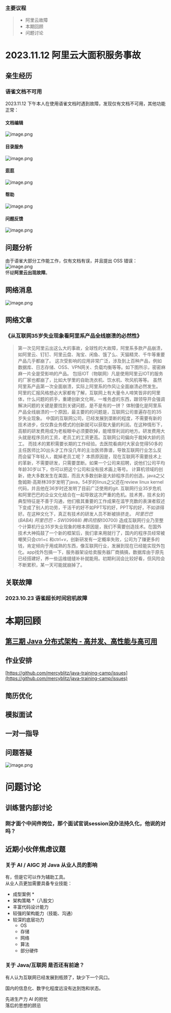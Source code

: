 > <a name="rATcf"></a>
### 主要议程
> - 阿里云故障
> - 本期回顾
> - 问题讨论

<a name="lTUSq"></a>
# 2023.11.12 阿里云大面积服务事故
<a name="TLGxt"></a>
## 亲生经历
<a name="brpMQ"></a>
### 语雀文档不可用
2023.11.12 下午本人在使用语雀文档时遇到故障，发现仅有文档不可用，其他功能正常：
<a name="t8727"></a>
#### 文档编辑
![image.png](https://cdn.nlark.com/yuque/0/2023/png/222258/1699876975189-40fb7d60-88ed-4f54-aa32-3cf5b5f8bd8e.png#averageHue=%23fdfdfd&clientId=u939ca230-85bf-4&from=paste&height=934&id=JTNdQ&originHeight=934&originWidth=2126&originalType=binary&ratio=1&rotation=0&showTitle=false&size=141467&status=done&style=none&taskId=u6b5457ba-28a5-429e-bca3-2c4d582db35&title=&width=2126)
<a name="iLs0d"></a>
#### 目录服务
![image.png](https://cdn.nlark.com/yuque/0/2023/png/222258/1699876955760-6dcb5cc7-80d3-4f14-961e-2be4ee99226d.png#averageHue=%23fcfcfc&clientId=u939ca230-85bf-4&from=paste&height=982&id=ue8154ea1&originHeight=982&originWidth=2840&originalType=binary&ratio=1&rotation=0&showTitle=false&size=256006&status=done&style=none&taskId=u31a192c3-643e-4afe-b9b2-7078f1c5f41&title=&width=2840)
<a name="Q0GE1"></a>
#### 逛逛
![image.png](https://cdn.nlark.com/yuque/0/2023/png/222258/1699876992329-2679090e-e28d-464b-a559-b590349ff30d.png#averageHue=%23fbfbfb&clientId=u939ca230-85bf-4&from=paste&height=1052&id=u17f36ddb&originHeight=1052&originWidth=2876&originalType=binary&ratio=1&rotation=0&showTitle=false&size=586247&status=done&style=none&taskId=u46335386-aae4-4fff-ae60-981bd3fee5e&title=&width=2876)
<a name="wHGzM"></a>
#### 帮助
![image.png](https://cdn.nlark.com/yuque/0/2023/png/222258/1699877033670-9850db69-d918-41b4-8221-e2ec84661e3f.png#averageHue=%23fbfaf9&clientId=u939ca230-85bf-4&from=paste&height=1386&id=u831083b7&originHeight=1386&originWidth=2872&originalType=binary&ratio=1&rotation=0&showTitle=false&size=840868&status=done&style=none&taskId=u5aa19842-3f5a-4cfe-aa10-e23a0a86538&title=&width=2872)
<a name="lxzpW"></a>
#### 问题反馈
![image.png](https://cdn.nlark.com/yuque/0/2023/png/222258/1699877058094-061ef6cc-1cfb-4617-96de-cc17408c8a52.png#averageHue=%23fdfdfd&clientId=u939ca230-85bf-4&from=paste&height=1578&id=ue6571869&originHeight=1578&originWidth=2578&originalType=binary&ratio=1&rotation=0&showTitle=false&size=482101&status=done&style=none&taskId=u234875af-42be-43df-a436-e2734396596&title=&width=2578)
<a name="pD9YW"></a>
## 问题分析
由于语雀大部分工作能工作，仅有文档有误，并且提出 OSS 错误：<br />![image.png](https://cdn.nlark.com/yuque/0/2023/png/222258/1699876904627-e32d4eaf-864c-4b92-89a0-d45ff3f1d1e0.png#averageHue=%23f7f7f7&clientId=u939ca230-85bf-4&from=paste&height=788&id=qpIgZ&originHeight=788&originWidth=2236&originalType=binary&ratio=1&rotation=0&showTitle=false&size=337652&status=done&style=none&taskId=u4a6996c9-e6f8-4ef8-9db9-3a4bf1b89b3&title=&width=2236)<br />怀疑**阿里云出现故障**。
<a name="oqwc3"></a>
## 网络消息
![image.png](https://cdn.nlark.com/yuque/0/2023/png/222258/1699876723104-1753e4e0-9d46-41ed-9412-f935aed41cc1.png#averageHue=%23eae7e3&clientId=u939ca230-85bf-4&from=paste&height=733&id=u5b9e86cb&originHeight=733&originWidth=687&originalType=binary&ratio=1&rotation=0&showTitle=false&size=104603&status=done&style=none&taskId=u57f8aaef-e794-4e89-8445-86969de342a&title=&width=687)
<a name="LpAAX"></a>
## 网络文章
<a name="iuagu"></a>
### 《从互联网35岁失业现象看阿里系产品全线崩溃的必然性》
> 第一次见阿里云出这么大的事故，全球性的大故障，阿里系多款产品崩溃，如阿里云、钉钉、阿里云盘、淘宝、闲鱼、饿了么、天猫精灵、千牛等重要产品几乎都崩了。 这次受影响的应用非常广泛，涉及到上百种产品，例如数据库、日志存储、OSS、VPN网关、负载均衡等等。如下图所示，密密麻麻一片全是受影响的产品。 包括IOT（物联网）凡是使用阿里云IOT的服务的厂家也都崩了，比如大学里的自助洗衣机、饮水机、吹风机等等。
> 虽然阿里系产品第一次全面崩溃，实际上阿里系的作风让全面崩溃必然发生。
> 阿里的汇报风格想必大家都有了解，互联网上有大量令人啼笑皆非的阿里体，什么问题的抓手，重建创新文化啊，一堆务虚的东西，跟领导开会强调解决问题的关键是要找到关键问题，是不是有的一拼？
> 体制僵化是阿里系产品全线崩溃的一个原因，最主要的的问题是，互联网公司普遍存在的35岁失业现象。
> 中国的互联网公司，已经发展到垄断的程度，不需要有新的技术进步，仅仅靠业务模式的创新就可以获取大量的利润。在这种情形下，高额的研发费用成为老板眼中必须要砍掉，能增厚利润的地方。研发费用大头就是程序员的工资，老员工的工资更高。互联网公司偏向于裁掉大龄的员工。
> 而技术的累积需要长期的工作经验。去医院看病时大家会觉得50多的主任医师比30出头才工作没几年的主治医师靠谱，导致互联网行业怎么反而会留下年轻人，裁掉老员工呢？
> 本质原因是，现在互联网不需要技术上的革新，不需要研发，只需要垄断。如果一个公司来招聘，说他们公司平均年龄30岁以下，你可以把这个公司和没有技术画上等号。
> 计算机领域的创新，绝大多数发生在美国，而且大多数创新是大龄程序员的创造。java之父詹姆斯·高斯林39岁发明了java，54岁的linus之父还在review linux kernel代码，并且他在36岁时还发明了目前广泛使用的git.
> 互联网行业35岁危机和阿里巴巴的企业文化结合在一起导致这次严重的危机。技术男，技术女的典型特征是不善于沟通，他们极其重要的工作成果在滥竽充数的表演者叙述下变成了别人的功劳，干活干的好不如PPT写的好，PPT写的好，不如讲得好。在这种文化下，真正有技术的研发人员不断被排挤走。
> $阿里巴巴(BABA)$ $阿里巴巴-SW(09988)$ $腾讯控股(00700)$
> 造成互联网行业乃至整个计算机行业35岁失业现象的根本原因是，我们不需要创造技术。在国外技术大神捣鼓了一个新的框架后，我们拿来用就行了，国内的程序员经常被嘲笑只会ctrl+c 和ctrl+v，创新研发有一定概率失败，公司为了赚更多的钱，肯定倾向于用成熟的东西，像互联网行业，发展到现在已经能实现外包化。app找外包搞一下，服务器架设给卖服务器厂商搞搞，数据库由于原先已经搭建好，养一些运维缝缝补补就能用。初期利润会比较好看，但风险会不断累积，某一天可能就崩掉了。

<a name="qK2AT"></a>
## 关联故障
<a name="Ra8B3"></a>
### 2023.10.23 语雀超长时间宕机故障
<a name="qQYRp"></a>
# 本期回顾
<a name="KwNef"></a>
## [第三期 Java 分布式架构 - 高并发、高性能与高可用](https://github.com/mercyblitz/java-training-camp/tree/main/stage-3)
<a name="PTRhb"></a>
## 作业安排
[https://github.com/mercyblitz/java-training-camp/issues](https://github.com/mercyblitz/java-training-camp/issues)
<a name="nYMYK"></a>
## 简历优化
<a name="Uc0yk"></a>
## 模拟面试
<a name="qT2d0"></a>
## 一对一指导
<a name="vMdiU"></a>
## 问题答疑
![image.png](https://cdn.nlark.com/yuque/0/2023/png/222258/1699877910804-aea74df5-bce6-483c-a1da-e48621204d5f.png#averageHue=%234aceb6&clientId=u00355ebb-3a25-4&from=paste&height=727&id=u8b3a1c66&originHeight=968&originWidth=750&originalType=binary&ratio=1&rotation=0&showTitle=false&size=264406&status=done&style=none&taskId=u028e58d3-7425-4c7f-9970-e7d1f596982&title=&width=563)



<a name="fBpVJ"></a>
# 问题讨论
<a name="TFPgf"></a>
## 训练营内部讨论
<a name="NsHpj"></a>
### 刚才面个中间件岗位，那个面试官说session没办法持久化，他说的对吗？

<a name="ct2f5"></a>
## 近期小伙伴焦虑议题
<a name="YZBzk"></a>
### 关于 AI / AIGC 对 Java 从业人员的影响
有，但是它可以作为辅助工具。<br />从业人员更加需要具备专业技能：

- 成型案例 *
- 架构策略 *（八股文）
- 丰富代码设计能力
- 较强的架构能力（技能、沟通）
- 较深的底层功力
   - OS
   - 存储
   - 网络
   - 算法
   - 部分硬件
<a name="jhE9l"></a>
### 关于 Java/互联网 是否还有前途？
有人认为互联网已经发展到瓶颈了，缺少下一个风口。

国内的信息化、数字化程度远没有达到饱和状态。

先进生产力 AI 的担忧<br />落后的思想的顾忌

